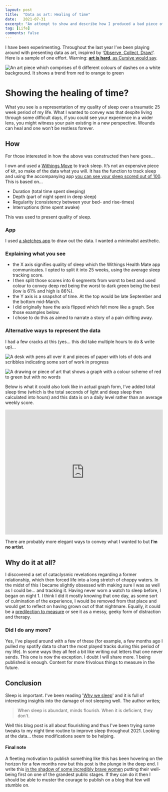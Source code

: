 ```yaml
---
layout: post
title:  "Data as art: Healing of time"
date:   2021-07-31
excerpt: "An attempt to show and describe how I produced a bad piece of ‘art’"
tag: [Life]
comments: false
---
```

I have been experimenting. Throughout the last year I’ve been playing around with presenting data as art, inspired by ‘[Observe, Collect, Draw!](http://giorgialupi.com/observe-collect-draw)’. Here is a sample of one effort. Warning: [**art is hard**, as Cursive would say](https://open.spotify.com/track/2WaPENhrq1MEy1qk6iKnCh?si=491396a2a1d74c81).

![An art piece which comprises of 6 different colours of dashes on a white background. It shows a trend from red to orange to green](https://raw.githubusercontent.com/ColinPattinson/colinpattinson.github.io/master/assets/img/Minimalist%20data%20as%20art.jpg)

# Showing the healing of time?
What you see is a representation of my quality of sleep over a traumatic 25 week period of my life. What I wanted to convey was that despite living through some difficult days, if you could see your experience in a wider lens, you might witness your pain existing in a new perspective. Wounds can heal and one won’t be restless forever.

## How
For those interested in how the above was constructed then here goes…

I own and used a [Withings Move](https://www.withings.com/uk/en/withings-move) to track sleep. It’s not an expensive piece of kit, so make of the data what you will. It has the function to track sleep and using the accompanying app [you can see your sleep scored out of 100](https://blog.withings.com/2021/01/11/sleep-score-how-is-it-computed/). This is based on…
* Duration (total time spent sleeping)
* Depth (part of night spent in deep sleep)
* Regularity (consistency between your bed- and rise-times)
* Interruptions (time spent awake) 

This was used to present quality of sleep.

### App
I used [a sketches app](https://tayasui.com/sketches/) to draw out the data. I wanted a minimalist aesthetic.

### Explaining what you see
- the X axis signifies quality of sleep which the Withings Health Mate app communicates. I opted to split it into 25 weeks, using the average sleep tracking score.
- I then split those scores into 6 segments from worst to best and used colour to convey deep red being the worst to dark green being the best (low is 61% and high is 86%).
- the Y axis is a snapshot of time. At the top would be late September and the bottom mid-March.
- I did originally have the axis flipped which felt more like a graph. See those examples below.
- I chose to do this as aimed to narrate a story of a pain drifting away.

### Alternative ways to represent the data
I had a few cracks at this (yes… this did take multiple hours to do & write up)… 

![A desk with pens all over it and pieces of paper with lots of dots and scribbles indicating some sort of work in progress](https://raw.githubusercontent.com/ColinPattinson/colinpattinson.github.io/master/assets/img/Pens%20and%20sketches.jpg)

![A drawing or piece of art that shows a graph with a colour scheme of red to green but with no words](https://raw.githubusercontent.com/ColinPattinson/colinpattinson.github.io/master/assets/img/Drawing%20of%20data.jpg)

Below is what it could also look like in actual graph form, I’ve added total sleep time (which is the total seconds of light and deep sleep then calculated into hours) and this data is on a daily level rather than an average weekly score.
<iframe title="Sleep duration and quality" aria-label="chart" id="datawrapper-chart-QcRxV" src="https://datawrapper.dwcdn.net/QcRxV/3/" scrolling="no" frameborder="0" style="width: 0; min-width: 100% !important; border: none;" height="400"></iframe><script type="text/javascript">!function(){"use strict";window.addEventListener("message",(function(e){if(void 0!==e.data["datawrapper-height"]){var t=document.querySelectorAll("iframe");for(var a in e.data["datawrapper-height"])for(var r=0;r<t.length;r++){if(t[r].contentWindow===e.source)t[r].style.height=e.data["datawrapper-height"][a]+"px"}}}))}();
</script>

There are probably more elegant ways to convey what I wanted to but **I’m no artist**.

## Why do it at all?
I discovered a set of cataclysmic revelations regarding a former relationship, which then forced life into a long stretch of choppy waters. In the midst of this I became slightly obsessed with making sure I was as well as I could be... and tracking it. 
Having never worn a watch to sleep before, I began on night 1. I think I did it mostly knowing that one day, as some sort of culmination of the experience, I would be removed from that place and would get to reflect on having grown out of that nightmare.
Equally, it could be a [predilection to measure](https://colinpattinson.github.io/NHSX-updates-2/) or see it as a messy, geeky form of distraction and therapy.

### Did I do any more?
Yes, I’ve played around with a few of these (for example, a few months ago I pulled my spotify data to chart the most played tracks during this period of my life). In some ways they all feel a bit like writing out letters that one never sends. This one is now the exception. 
I doubt I will share more. 1 being published is enough. Content for more frivolous things to measure in the future.
    
## Conclusion
Sleep is important. I've been reading '[Why we sleep](https://en.wikipedia.org/wiki/Why_We_Sleep)' and it is full of interesting insights into the damage of not sleeping well. The author writes;
    
> When sleep is abundant, minds flourish. When it is deficient, they don't.
    
Well this blog post is all about flourishing and thus I've been trying some tweaks to my night time routine to improve sleep throughout 2021. Looking at the data... these modifications seem to be helping. 

#### Final note
A fleeting motivation to publish something like this has been hovering on the horizon for a few months now but this post is the plunge in the deep end. I write this [in the shadow of some incredibly brave women](https://www.theguardian.com/sport/2021/jul/28/simone-biles-receives-praise-for-prioritising-her-mental-health) putting their well-being first on one of the grandest public stages. If they can do it then I should be able to muster the courage to publish on a blog that few will stumble on. 

